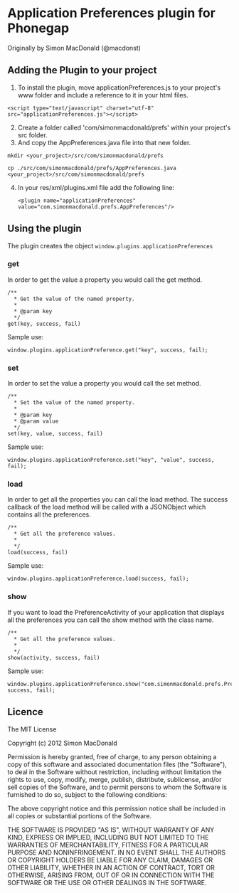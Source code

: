 # Application Preferences plugin for Phonegap #
Originally by Simon MacDonald (@macdonst)

## Adding the Plugin to your project ##

1) To install the plugin, move applicationPreferences.js to your project's www folder and include a reference to it in your html files.

`<script type="text/javascript" charset="utf-8" src="applicationPreferences.js"></script>`

2) Create a folder called 'com/simonmacdonald/prefs' within your project's src folder.
3) And copy the AppPreferences.java file into that new folder.

`mkdir <your_project>/src/com/simonmacdonald/prefs`

`cp ./src/com/simonmacdonald/prefs/AppPreferences.java <your_project>/src/com/simonmacdonald/prefs`

4) In your res/xml/plugins.xml file add the following line:

    `<plugin name="applicationPreferences" value="com.simonmacdonald.prefs.AppPreferences"/>`

## Using the plugin ##
The plugin creates the object `window.plugins.applicationPreferences`

### get ###

In order to get the value a property you would call the get method.

    /**
      * Get the value of the named property.
      *
      * @param key           
      */
    get(key, success, fail)

Sample use:

    window.plugins.applicationPreference.get("key", success, fail);

### set ###

In order to set the value a property you would call the set method.

    /**
      * Set the value of the named property.
      *
      * @param key
      * @param value           
      */
    set(key, value, success, fail)

Sample use:

    window.plugins.applicationPreference.set("key", "value", success, fail);

### load ###

In order to get all the properties you can call the load method. The success callback of the load method will be called with a JSONObject which contains all the preferences.

    /**
      * Get all the preference values.
      *
      */
    load(success, fail)

Sample use:

    window.plugins.applicationPreference.load(success, fail);

### show ###

If you want to load the PreferenceActivity of your application that displays all the preferences you can call the show method with the class name.

    /**
      * Get all the preference values.
      *
      */
    show(activity, success, fail)

Sample use:
    
    window.plugins.applicationPreference.show("com.simonmacdonald.prefs.PreferenceActivity", success, fail);
	
## Licence ##

The MIT License

Copyright (c) 2012 Simon MacDonald

Permission is hereby granted, free of charge, to any person obtaining a copy
of this software and associated documentation files (the "Software"), to deal
in the Software without restriction, including without limitation the rights
to use, copy, modify, merge, publish, distribute, sublicense, and/or sell
copies of the Software, and to permit persons to whom the Software is
furnished to do so, subject to the following conditions:

The above copyright notice and this permission notice shall be included in
all copies or substantial portions of the Software.

THE SOFTWARE IS PROVIDED "AS IS", WITHOUT WARRANTY OF ANY KIND, EXPRESS OR
IMPLIED, INCLUDING BUT NOT LIMITED TO THE WARRANTIES OF MERCHANTABILITY,
FITNESS FOR A PARTICULAR PURPOSE AND NONINFRINGEMENT. IN NO EVENT SHALL THE
AUTHORS OR COPYRIGHT HOLDERS BE LIABLE FOR ANY CLAIM, DAMAGES OR OTHER
LIABILITY, WHETHER IN AN ACTION OF CONTRACT, TORT OR OTHERWISE, ARISING FROM,
OUT OF OR IN CONNECTION WITH THE SOFTWARE OR THE USE OR OTHER DEALINGS IN
THE SOFTWARE.